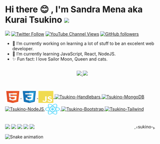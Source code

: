 # Hi there 😊 , I'm Sandra Mena aka Kurai Tsukino <img src="https://media.giphy.com/media/mGcNjsfWAjY5AEZNw6/giphy.gif" width="50">

![](https://komarev.com/ghpvc/?username=kuraitsukino&color=ff69b4)
[![Twitter Follow](https://img.shields.io/twitter/follow/kurai_tsukino?style=social)](https://twitter.com/kurai_tsukino)
[![YouTube Channel Views](https://img.shields.io/youtube/channel/views/UCFnY0rmT4-LOA2x02wPtJYA?style=social)](https://www.youtube.com/kuraitsukino)
[![GitHub followers](https://img.shields.io/github/followers/kuraitsukino?style=social)](https://github.com/kuraitsukino)

- 🔭 I’m currently working on learning a lot of stuff to be an excelent web developer.
- 🌱 I’m currently learning JavaScript, React, NodeJS.
- ✨ Fun fact: I love Sailor Moon, Queen and cats.

##

<div align="center">
  <a href="https://github.com/KuraiTsukino">
  <img height="180em" src="https://github-readme-stats.vercel.app/api?username=kuraitsukino&show_icons=true&theme=dracula&include_all_commits=true&count_private=true"/>
  <img height="180em" src="https://github-readme-stats.vercel.app/api/top-langs/?username=kuraitsukino&layout=compact&langs_count=7&theme=dracula"/>
</div>
  
##

<div style="display: inline_block"><br>
  <img align="center" alt="Tsukino-HTML" height="40" width="50" src="https://raw.githubusercontent.com/devicons/devicon/master/icons/html5/html5-original.svg">
  <img align="center" alt="Tsukino-CSS" height="40" width="50" src="https://raw.githubusercontent.com/devicons/devicon/master/icons/css3/css3-original.svg">
  <img align="center" alt="Tsukino-Js" height="40" width="50" src="https://raw.githubusercontent.com/devicons/devicon/master/icons/javascript/javascript-plain.svg">
  <img align="center" alt="Tsukino-Handlebars" height="40" width="50" src="https://cdn.jsdelivr.net/gh/devicons/devicon/icons/handlebars/handlebars-original.svg" />
  <img align="center" alt="Tsukino-MongoDB" height="40" width="50" src="https://cdn.jsdelivr.net/gh/devicons/devicon/icons/mongodb/mongodb-original-wordmark.svg" />
  <img align="center" alt="Tsukino-NodeJS" height="40" width="50" src="https://cdn.jsdelivr.net/gh/devicons/devicon/icons/nodejs/nodejs-original-wordmark.svg">
  <img align="center" alt="Tsukino-React" height="40" width="50" src="https://raw.githubusercontent.com/devicons/devicon/master/icons/react/react-original.svg">
  <img align="center" alt="Tsukino-Bootstrap" height="40" width="50" src="https://cdn.jsdelivr.net/gh/devicons/devicon/icons/bootstrap/bootstrap-original.svg">
  <img align="center" alt="Tsukino-Tailwind" height="40" width="50" src="https://cdn.jsdelivr.net/gh/devicons/devicon/icons/tailwindcss/tailwindcss-original-wordmark.svg"
</div>
  
## 
  
<div>
  <img align="right" alt="Tsukino-pic" height="200" style="border-radius:50px;" src="https://instagram.fmex5-1.fna.fbcdn.net/v/t51.2885-15/e35/50128947_1595740097196117_2638386725086925028_n.jpg?_nc_ht=instagram.fmex5-1.fna.fbcdn.net&amp;_nc_cat=109&amp;_nc_ohc=CF5V3oKWC_MAX9s9Fdu&amp;edm=AABBvjUBAAAA&amp;ccb=7-4&amp;oh=00_AT8JixRoQT34uatTYNpXui08cbSrt_-SFVggHW4Q3sCwIg&amp;oe=61DA062B&amp;_nc_sid=83d603">
</div>

<div> 
  <a href="https://www.linkedin.com/in/sandramena/" target="_blank"><img src="https://img.shields.io/badge/-LinkedIn-%230077B5?style=for-the-badge&logo=linkedin&logoColor=white" target="_blank"></a> 
  <a href="https://twitter.com/kurai_tsukino" target="_blank"><img src="https://img.shields.io/badge/Twitter-1DA1F2?style=for-the-badge&logo=twitter&logoColor=white" target="_blank"></a>
  <a href="https://www.instagram.com/kurai_tsukino/" target="_blank"><img src="https://img.shields.io/badge/-Instagram-%23E4405F?style=for-the-badge&logo=instagram&logoColor=white" target="_blank"></a>
  <a href = "mailto:sandym3000@gmail.com"><img src="https://img.shields.io/badge/-Gmail-%23333?style=for-the-badge&logo=gmail&logoColor=white" target="_blank"></a>
  <a href="https://www.youtube.com/channel/UCFnY0rmT4-LOA2x02wPtJYA" target="_blank"><img src="https://img.shields.io/badge/YouTube-FF0000?style=for-the-badge&logo=youtube&logoColor=white" target="_blank"></a>
 

  ![Snake animation](https://github.com/kuraitsukino/kuraitsukino/blob/output/github-contribution-grid-snake.svg)
 
</div>
